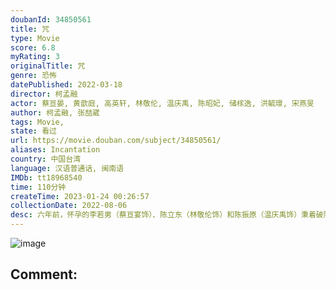 ```yaml
---
doubanId: 34850561
title: 咒
type: Movie
score: 6.8
myRating: 3
originalTitle: 咒
genre: 恐怖
datePublished: 2022-03-18
director: 柯孟融
actor: 蔡亘晏, 黄歆庭, 高英轩, 林敬伦, 温庆禹, 陈昭妃, 储榢逸, 洪毓璟, 宋燕旻
author: 柯孟融, 张喆崴
tags: Movie, 
state: 看过
url: https://movie.douban.com/subject/34850561/
aliases: Incantation
country: 中国台湾
language: 汉语普通话, 闽南语
IMDb: tt18968540
time: 110分钟
createTime: 2023-01-24 00:26:57
collectionDate: 2022-08-06
desc: 六年前，怀孕的李若男（蔡亘宴饰）、陈立东（林敬伦饰）和陈振原（温庆禹饰）秉着破除迷信的态度进入了陈家村，据说那里供奉着不可冒犯的神明。陈立东和陈振原因为传入了祭坛所在的禁地而招致了灭顶之灾，李若...
---
```


![image](p2871258860.jpg)

Comment: 
---

